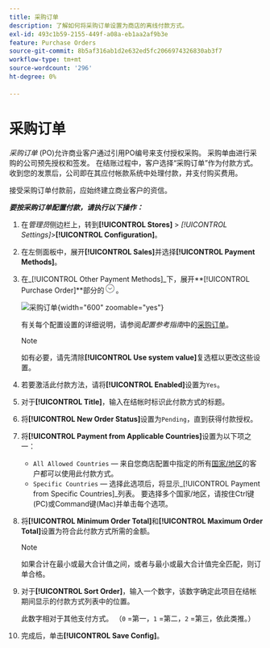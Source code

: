 ```yaml
---
title: 采购订单
description: 了解如何将采购订单设置为商店的离线付款方式。
exl-id: 493c1b59-2155-449f-a08a-eb1aa2af9b3e
feature: Purchase Orders
source-git-commit: 8b5af316ab1d2e632ed5fc2066974326830ab3f7
workflow-type: tm+mt
source-wordcount: '296'
ht-degree: 0%

---
```


# 采购订单

_采购订单_ (PO)允许商业客户通过引用PO编号来支付授权采购。 采购单由进行采购的公司预先授权和签发。 在结账过程中，客户选择“采购订单”作为付款方式。 收到您的发票后，公司即在其应付帐款系统中处理付款，并支付购买费用。

接受采购订单付款前，应始终建立商业客户的资信。

**_要按采购订单配置付款，请执行以下操作：_**

1. 在&#x200B;_管理员_&#x200B;侧边栏上，转到&#x200B;**[!UICONTROL Stores]** > _[!UICONTROL Settings]_>**[!UICONTROL Configuration]**。

1. 在左侧面板中，展开&#x200B;**[!UICONTROL Sales]**&#x200B;并选择&#x200B;**[!UICONTROL Payment Methods]**。

1. 在&#x200B;_[!UICONTROL Other Payment Methods]_下，展开&#x200B;**[!UICONTROL Purchase Order]**部分的![扩展选择器](../assets/icon-display-expand.png)。

   ![采购订单](../configuration-reference/sales/assets/payment-methods-purchase-order.png){width="600" zoomable="yes"}

   有关每个配置设置的详细说明，请参阅&#x200B;_配置参考指南_&#x200B;中的[采购订单](../configuration-reference/sales/payment-methods.md#purchase-order)。

   >[!NOTE]
   >
   >如有必要，请先清除&#x200B;**[!UICONTROL Use system value]**&#x200B;复选框以更改这些设置。

1. 若要激活此付款方法，请将&#x200B;**[!UICONTROL Enabled]**&#x200B;设置为`Yes`。

1. 对于&#x200B;**[!UICONTROL Title]**，输入在结帐时标识此付款方式的标题。

1. 将&#x200B;**[!UICONTROL New Order Status]**&#x200B;设置为`Pending`，直到获得付款授权。

1. 将&#x200B;**[!UICONTROL Payment from Applicable Countries]**&#x200B;设置为以下项之一：

   - `All Allowed Countries` — 来自您商店配置中指定的所有[国家/地区](../getting-started/store-details.md#country-options)的客户都可以使用此付款方式。
   - `Specific Countries` — 选择此选项后，将显示&#x200B;_[!UICONTROL Payment from Specific Countries]_列表。 要选择多个国家/地区，请按住Ctrl键(PC)或Command键(Mac)并单击每个选项。

1. 将&#x200B;**[!UICONTROL Minimum Order Total]**&#x200B;和&#x200B;**[!UICONTROL Maximum Order Total]**&#x200B;设置为符合此付款方式所需的金额。

   >[!NOTE]
   >
   >如果合计在最小或最大合计值之间，或者与最小或最大合计值完全匹配，则订单合格。

1. 对于&#x200B;**[!UICONTROL Sort Order]**，输入一个数字，该数字确定此项目在结帐期间显示的付款方式列表中的位置。

   此数字相对于其他支付方式。 （`0` =第一，`1` =第二，`2` =第三，依此类推。）

1. 完成后，单击&#x200B;**[!UICONTROL Save Config]**。
